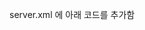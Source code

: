 server.xml 에 아래 코드를 추가함
<Context docBase="springBoard" path="/springBoard" reloadable="true" source="org.eclipse.jst.jee.server:springBoard">
<ResourceLink global="jdbc/Oracle" name="jdbc/Oracle" type="javax.sql.DataSource"/>
</Context>
